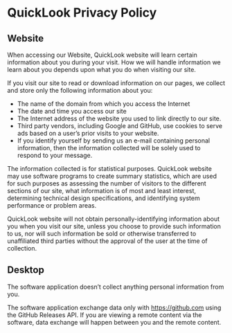 # QuickLook Privacy Policy

## Website

When accessing our Website, QuickLook website will learn certain information about you during your visit. How we will handle information we learn about you depends upon what you do when visiting our site.

If you visit our site to read or download information on our pages, we collect and store only the following information about you:

* The name of the domain from which you access the Internet
* The date and time you access our site
* The Internet address of the website you used to link directly to our site.
* Third party vendors, including Google and GitHub, use cookies to serve ads based on a user’s prior visits to your website.
* If you identify yourself by sending us an e-mail containing personal information, then the information collected will be solely used to respond to your message.

The information collected is for statistical purposes. QuickLook website may use software programs to create summary statistics, which are used for such purposes as assessing the number of visitors to the different sections of our site, what information is of most and least interest, determining technical design specifications, and identifying system performance or problem areas.

QuickLook website will not obtain personally-identifying information about you when you visit our site, unless you choose to provide such information to us, nor will such information be sold or otherwise transferred to unaffiliated third parties without the approval of the user at the time of collection.

## Desktop

The software application doesn’t collect anything personal information from you.

The software application exchange data only with https://github.com using the GitHub Releases API. If you are viewing a remote content via the software, data exchange will happen between you and the remote content.
